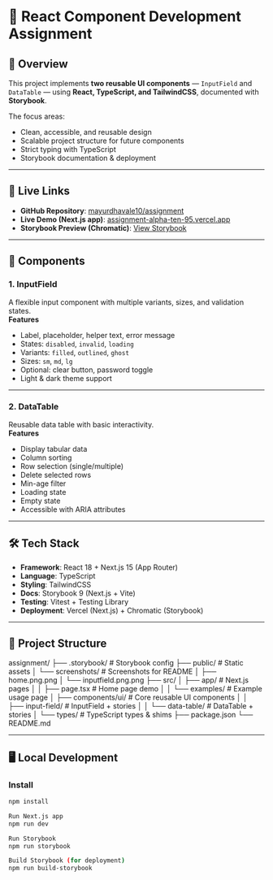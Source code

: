 # 🎨 React Component Development Assignment

## 📌 Overview
This project implements **two reusable UI components** — `InputField` and `DataTable` — using **React, TypeScript, and TailwindCSS**, documented with **Storybook**.

The focus areas:
- Clean, accessible, and reusable design
- Scalable project structure for future components
- Strict typing with TypeScript
- Storybook documentation & deployment

---

## 🚀 Live Links
- **GitHub Repository**: [mayurdhavale10/assignment](https://github.com/mayurdhavale10/assignment)  
- **Live Demo (Next.js app)**: [assignment-alpha-ten-95.vercel.app](https://assignment-alpha-ten-95.vercel.app/)  
- **Storybook Preview (Chromatic)**: [View Storybook](https://68aadd78be8140a34d55e889-gfjyjnumum.chromatic.com/)  

---

## 🧩 Components

### 1. InputField
A flexible input component with multiple variants, sizes, and validation states.  
**Features**
- Label, placeholder, helper text, error message  
- States: `disabled`, `invalid`, `loading`  
- Variants: `filled`, `outlined`, `ghost`  
- Sizes: `sm`, `md`, `lg`  
- Optional: clear button, password toggle  
- Light & dark theme support  

---

### 2. DataTable
Reusable data table with basic interactivity.  
**Features**
- Display tabular data  
- Column sorting  
- Row selection (single/multiple)  
- Delete selected rows  
- Min-age filter  
- Loading state  
- Empty state  
- Accessible with ARIA attributes  

---

## 🛠️ Tech Stack
- **Framework**: React 18 + Next.js 15 (App Router)  
- **Language**: TypeScript  
- **Styling**: TailwindCSS  
- **Docs**: Storybook 9 (Next.js + Vite)  
- **Testing**: Vitest + Testing Library  
- **Deployment**: Vercel (Next.js) + Chromatic (Storybook)  

---

## 📂 Project Structure


assignment/
├── .storybook/ # Storybook config
├── public/ # Static assets
│ └── screenshots/ # Screenshots for README
│ ├── home.png.png
│ └── inputfield.png.png
├── src/
│ ├── app/ # Next.js pages
│ │ ├── page.tsx # Home page demo
│ │ └── examples/ # Example usage page
│ ├── components/ui/ # Core reusable UI components
│ │ ├── input-field/ # InputField + stories
│ │ └── data-table/ # DataTable + stories
│ └── types/ # TypeScript types & shims
├── package.json
└── README.md


---

## 🖥️ Local Development

### Install
```bash
npm install

Run Next.js app
npm run dev

Run Storybook
npm run storybook

Build Storybook (for deployment)
npm run build-storybook
